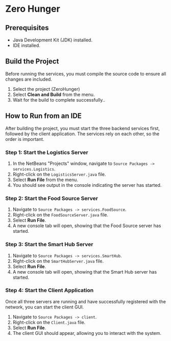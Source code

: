 # Zero Hunger

## Prerequisites

* Java Development Kit (JDK) installed.
* IDE installed.

## Build the Project

Before running the services, you must compile the source code to ensure all changes are included.

1. Select the project (ZeroHunger)
2. Select **Clean and Build** from the menu.
3. Wait for the build to complete successfully..

## How to Run from an IDE

After building the project, you must start the three backend services first, followed by the client application. The services rely on each other, so the order is important.

### Step 1: Start the Logistics Server

1. In the NetBeans "Projects" window, navigate to `Source Packages -> services.Logistics`.
2. Right-click on the `LogisticsServer.java` file.
3. Select **Run File** from the menu.
4. You should see output in the console indicating the server has started.

### Step 2: Start the Food Source Server

1. Navigate to `Source Packages -> services.FoodSource`.
2. Right-click on the `FoodSourceServer.java` file.
3. Select **Run File**.
4. A new console tab will open, showing that the Food Source server has started.

### Step 3: Start the Smart Hub Server

1. Navigate to `Source Packages -> services.SmartHub`.
2. Right-click on the `SmartHubServer.java` file.
3. Select **Run File**.
4. A new console tab will open, showing that the Smart Hub server has started.

### Step 4: Start the Client Application

Once all three servers are running and have successfully registered with the network, you can start the client GUI.

1. Navigate to `Source Packages -> client`.
2. Right-click on the `Client.java` file.
3. Select **Run File**.
4. The client GUI should appear, allowing you to interact with the system.

